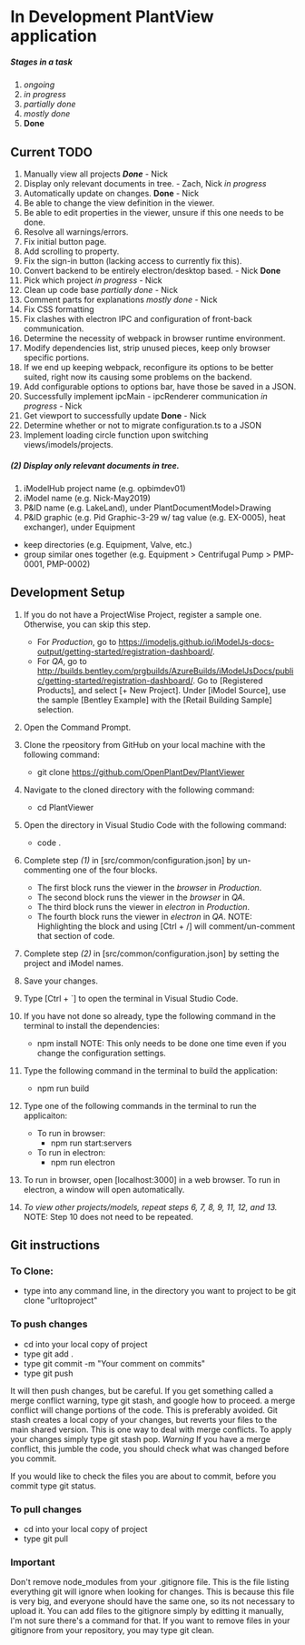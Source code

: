 # In Development PlantView application
##### Stages in a task
1. *ongoing*
2. *in progress*
3. *partially done*
4. *mostly done*
5. **Done**


## Current TODO
1. Manually view all projects ***Done*** - Nick
2. Display only relevant documents in tree. - Zach, Nick *in progress*
3. Automatically update on changes. **Done** - Nick
4. Be able to change the view definition in the viewer.
5. Be able to edit properties in the viewer, unsure if this one needs to be done.
6. Resolve all warnings/errors.
7. Fix initial button page.
8. Add scrolling to property.
9. Fix the sign-in button (lacking access to currently fix this).
10. Convert backend to be entirely electron/desktop based. - Nick **Done**
11. Pick which project *in progress* - Nick
12. Clean up code base *partially done* - Nick
13. Comment parts for explanations *mostly done* - Nick
14. Fix CSS formatting
15. Fix clashes with electron IPC and configuration of front-back communication.
16. Determine the necessity of webpack in browser runtime environment.
17. Modify dependencies list, strip unused pieces, keep only browser specific portions.
18. If we end up keeping webpack, reconfigure its options to be better suited, right now its causing some problems on the backend.
19. Add configurable options to options bar, have those be saved in a JSON.
20. Successfully implement ipcMain - ipcRenderer communication *in progress* - Nick
21. Get viewport to successfully update **Done** - Nick
22. Determine whether or not to migrate configuration.ts to a JSON
23. Implement loading circle function upon switching views/imodels/projects.

##### (2) Display only relevant documents in tree.
1. iModelHub project name (e.g. opbimdev01)
2. iModel name (e.g. Nick-May2019)
3. P&ID name (e.g. LakeLand), under PlantDocumentModel>Drawing
4. P&ID graphic (e.g. Pid Graphic-3-29 w/ tag value (e.g. EX-0005), heat exchanger), under Equipment
- keep directories (e.g. Equipment, Valve, etc.)
- group similar ones together (e.g. Equipment > Centrifugal Pump > PMP-0001, PMP-0002)

## Development Setup

1.	If you do not have a ProjectWise Project, register a sample one. Otherwise, you can skip this step.
	- For *Production*, go to https://imodeljs.github.io/iModelJs-docs-output/getting-started/registration-dashboard/.
	- For *QA*, go to http://builds.bentley.com/prgbuilds/AzureBuilds/iModelJsDocs/public/getting-started/registration-dashboard/.
	Go to [Registered Products], and select [+ New Project].
	Under [iModel Source], use the sample [Bentley Example] with the [Retail Building Sample] selection.

2.	Open the Command Prompt.

3.	Clone the rpeository from GitHub on your local machine with the following command:
	*	git clone https://github.com/OpenPlantDev/PlantViewer

4.	Navigate to the cloned directory with the following command:
	*	cd PlantViewer

5.	Open the directory in Visual Studio Code with the following command:
	*	code .

6.	Complete step *(1)* in [src/common/configuration.json] by un-commenting one of the four blocks.
	- The first block runs the viewer in the *browser* in *Production*.
	- The second block runs the viewer in the *browser* in *QA*.
	- The third block runs the viewer in *electron* in *Production*.
	- The fourth block runs the viewer in *electron* in *QA*.
	NOTE: Highlighting the block and using [Ctrl + /] will comment/un-comment that section of code.

7.  Complete step *(2)* in [src/common/configuration.json] by setting the project and iModel names.

8.	Save your changes.

9.	Type [Ctrl + `] to open the terminal in Visual Studio Code.

10.	If you have not done so already, type the following command in the terminal to install the dependencies:
	*	npm install
	NOTE: This only needs to be done one time even if you change the configuration settings.

11.	Type the following command in the terminal to build the application:
	*	npm run build

12.	Type one of the following commands in the terminal to run the applicaiton:
	- To run in browser:
		*	npm run start:servers
	- To run in electron:
		*	npm run electron

13.	To run in browser, open [localhost:3000] in a web browser.
	To run in electron, a window will open automatically.

14.	*To view other projects/models, repeat steps 6, 7, 8, 9, 11, 12, and 13.*
	NOTE: Step 10 does not need to be repeated.

## Git instructions

### To Clone:
   - type into any command line, in the directory you want to project to be git clone "urltoproject"

### To push changes

   - cd into your local copy of project
   - type git add .
   - type git commit -m "Your comment on commits"
   - type git push

  It will then push changes, but be careful. If you get something called a merge conflict warning, type git stash, and google how to proceed. a merge conflict will change portions of the code. This is preferably avoided.
  Git stash creates a local copy of your changes, but reverts your files to the main shared version. This is one way to deal with merge conflicts. To apply your changes simply type git stash pop.
  *Warning* If you have a merge conflict, this jumble the code, you should check what was changed before you commit.

  If you would like to check the files you are about to commit, before you commit type git status.

### To pull changes

  - cd into your local copy of project
  - type git pull

### Important
Don't remove node_modules from your .gitignore file. This is the file listing everything git will ignore
when looking for changes. This is because this file is very big, and everyone should have the same one, so its not necessary to upload it.
You can add files to the gitignore simply by editting it manually, I'm not sure there's a command for that. If you want to remove files in your gitignore from your repository, you may type git clean.
